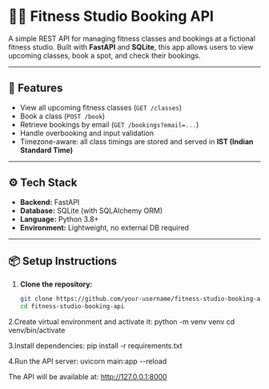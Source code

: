 # 🧘‍♀️ Fitness Studio Booking API

A simple REST API for managing fitness classes and bookings at a fictional fitness studio. Built with **FastAPI** and **SQLite**, this app allows users to view upcoming classes, book a spot, and check their bookings.

---

## 🚀 Features

- View all upcoming fitness classes (`GET /classes`)
- Book a class (`POST /book`)
- Retrieve bookings by email (`GET /bookings?email=...`)
- Handle overbooking and input validation
- Timezone-aware: all class timings are stored and served in **IST (Indian Standard Time)**

---

## ⚙️ Tech Stack

- **Backend:** FastAPI
- **Database:** SQLite (with SQLAlchemy ORM)
- **Language:** Python 3.8+
- **Environment:** Lightweight, no external DB required

---

## 📦 Setup Instructions

1. **Clone the repository:**

   ```bash
   git clone https://github.com/your-username/fitness-studio-booking-api.git
   cd fitness-studio-booking-api


2.Create virtual environment and activate it:
    python -m venv venv
    cd venv/bin/activate 

3.Install dependencies:
    pip install -r requirements.txt

4.Run the API server:
    uvicorn main:app --reload
    
The API will be available at: http://127.0.0.1:8000